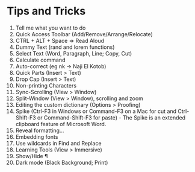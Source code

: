 # Tips and Tricks

1. Tell me what you want to do 
1. Quick Access Toolbar (Add/Remove/Arrange/Relocate)
1. CTRL + ALT + Space => Read Aloud
1. Dummy Text (rand and lorem functions)
1. Select Text (Word, Paragraph, Line; Copy, Cut)
1. Calculate command
1. Auto-correct (eg nk -> Naji El Kotob)
1. Quick Parts (Insert > Text)
1. Drop Cap (Insert > Text)
1. Non-printing Characters
1. Sync-Scrolling (View > Window)
1. Split-Window (View > Window), scrolling and zoom
1. Editing the custom dictionary (Options > Proofing)
1. Spike (Ctrl-F3 in Windows or Command-F3 on a Mac for cut and Ctrl-Shift-F3 or Command-Shift-F3 for paste) - The Spike is an extended clipboard feature of Microsoft Word.
1. Reveal formatting...
1. Embedding fonts
1. Use wildcards in Find and Replace
1. Learning Tools (View > Immersive)
1. Show/Hide ¶
1. Dark mode (Black Background; Print)
